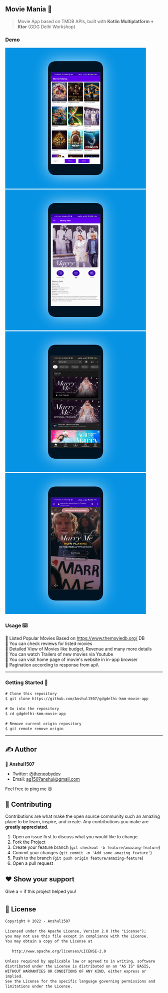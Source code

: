 ## Movie Mania 🎥

> Movie App based on TMDB APIs, built with <b>Kotlin Multiplatform + Ktor</b> {GDG Delhi Workshop}

### Demo

<img src="https://github.com/Anshul1507/gdgdelhi-kmm-movie-app/blob/master/arts/home-page.png" height="450" ><img src="https://github.com/Anshul1507/gdgdelhi-kmm-movie-app/blob/master/arts/movie-details.png" height="450" >
<br>
<img src="https://github.com/Anshul1507/gdgdelhi-kmm-movie-app/blob/master/arts/movie-trailer.png" height="450" ><img src="https://github.com/Anshul1507/gdgdelhi-kmm-movie-app/blob/master/arts/movie-website.png" height="450" >

### Usage ⌨️

📙 Listed Popular Movies Based on https://www.themoviedb.org/ DB\
📙 You can check reviews for listed movies\
📙 Detailed View of Movies like budget, Revenue and many more details\
📙 You can watch Trailers of new movies via Youtube\
📙 You can visit home page of movie's website in in-app browser\
📙 Pagination according to response from api\

---

### Getting Started 🚀

```
# Clone this repository
$ git clone https://github.com/Anshul1507/gdgdelhi-kmm-movie-app

# Go into the repository
$ cd gdgdelhi-kmm-movie-app

# Remove current origin repository
$ git remote remove origin
```

---

## ✍️ Author

👤 **Anshul1507**

* Twitter: <a href="https://twitter.com/thenoobydev" target="_blank">@thenoobydev</a>
* Email: ag1507anshul@gmail.com

Feel free to ping me 😉

## 🤝 Contributing

Contributions are what make the open source community such an amazing place to be learn, inspire, and create. Any
contributions you make are **greatly appreciated**.

1. Open an issue first to discuss what you would like to change.
1. Fork the Project
1. Create your feature branch (`git checkout -b feature/amazing-feature`)
1. Commit your changes (`git commit -m 'Add some amazing feature'`)
1. Push to the branch (`git push origin feature/amazing-feature`)
1. Open a pull request

## ❤ Show your support

Give a ⭐️ if this project helped you!


## 📝 License

```
Copyright © 2022 - Anshul1507

Licensed under the Apache License, Version 2.0 (the "License");
you may not use this file except in compliance with the License.
You may obtain a copy of the License at

   http://www.apache.org/licenses/LICENSE-2.0

Unless required by applicable law or agreed to in writing, software
distributed under the License is distributed on an "AS IS" BASIS,
WITHOUT WARRANTIES OR CONDITIONS OF ANY KIND, either express or implied.
See the License for the specific language governing permissions and
limitations under the License.
```
